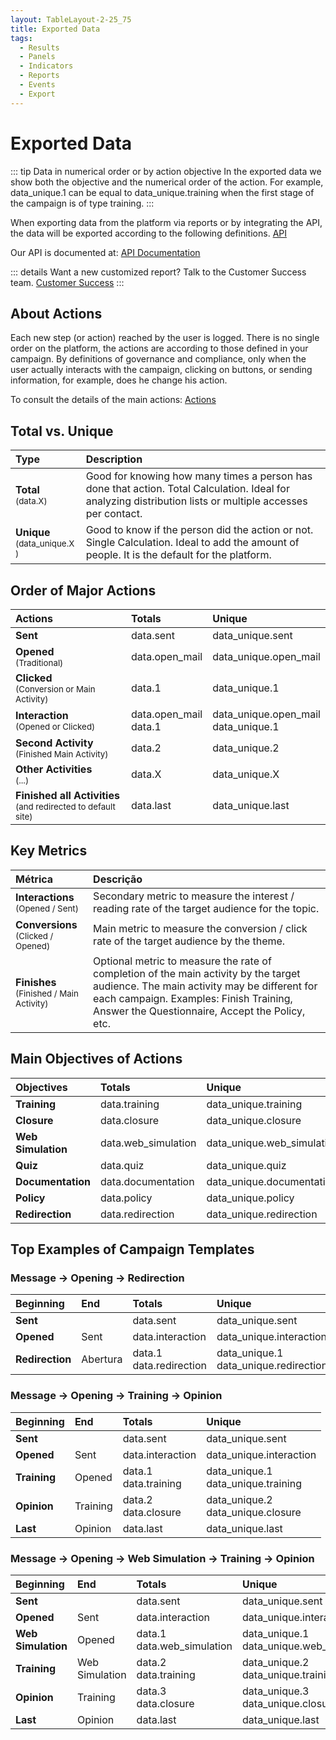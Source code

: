 ```yaml
---
layout: TableLayout-2-25_75
title: Exported Data
tags:
  - Results
  - Panels
  - Indicators
  - Reports
  - Events
  - Export
---
```


# Exported Data

::: tip Data in numerical order or by action objective
In the exported data we show both the objective and the numerical order of the action. For example, data_unique.1 can be equal to data_unique.training when the first stage of the campaign is of type training.
:::

When exporting data from the platform via reports or by integrating the API, the data will be exported according to the following definitions. [API](../companies/api)

Our API is documented at: [API Documentation](http://apidocs.phishx.io)

::: details Want a new customized report?
Talk to the Customer Success team. [Customer Success](mailto:cs@phishx.io)
:::

## About Actions

Each new step (or action) reached by the user is logged.
There is no single order on the platform, the actions are according to those defined in your campaign.
By definitions of governance and compliance, only when the user actually interacts with the campaign, clicking on buttons, or sending information, for example, does he change his action.

To consult the details of the main actions: [Actions](actions)

## Total vs. Unique

| Type                                               | Description                                                                                                                                                |
| :------------------------------------------------- | :--------------------------------------------------------------------------------------------------------------------------------------------------------- |
| <b>Total</b> <br> <small>(data.X)</small>          | Good for knowing how many times a person has done that action. Total Calculation. Ideal for analyzing distribution lists or multiple accesses per contact. |
| <b>Unique</b> <br> <small>(data_unique.X )</small> | Good to know if the person did the action or not. Single Calculation. Ideal to add the amount of people. It is the default for the platform.               |

## Order of Major Actions

| Actions                                                                             | Totals                     | Unique                                   |
| :---------------------------------------------------------------------------------- | :------------------------- | :--------------------------------------- |
| <b>Sent</b>                                                                         | data.sent                  | data_unique.sent                         |
| <b>Opened</b> <br> <small>(Traditional)</small>                                     | data.open_mail             | data_unique.open_mail                    |
| <b>Clicked</b> <br> <small>(Conversion or Main Activity)</small>                    | data.1                     | data_unique.1                            |
| <b>Interaction</b> <br> <small>(Opened or Clicked)</small>                          | data.open_mail <br> data.1 | data_unique.open_mail <br> data_unique.1 |
| <b>Second Activity</b> <br> <small>(Finished Main Activity)</small>                 | data.2                     | data_unique.2                            |
| <b>Other Activities</b> <br> <small>(...)</small>                                   | data.X                     | data_unique.X                            |
| <b>Finished all Activities</b> <br> <small>(and redirected to default site)</small> | data.last                  | data_unique.last                         |

## Key Metrics

| Métrica                                                        | Descrição                                                                                                                                                                                                                         |
| :------------------------------------------------------------- | :-------------------------------------------------------------------------------------------------------------------------------------------------------------------------------------------------------------------------------- |
| <b>Interactions</b> <br> <small>(Opened / Sent)</small>        | Secondary metric to measure the interest / reading rate of the target audience for the topic.                                                                                                                                     |
| <b>Conversions</b> <br> <small>(Clicked / Opened)</small>      | Main metric to measure the conversion / click rate of the target audience by the theme.                                                                                                                                           |
| <b>Finishes</b> <br> <small>(Finished / Main Activity)</small> | Optional metric to measure the rate of completion of the main activity by the target audience. The main activity may be different for each campaign. Examples: Finish Training, Answer the Questionnaire, Accept the Policy, etc. |

## Main Objectives of Actions

| Objectives            | Totals              | Unique                     |
| :-------------------- | :------------------ | :------------------------- |
| <b>Training</b>       | data.training       | data_unique.training       |
| <b>Closure</b>        | data.closure        | data_unique.closure        |
| <b>Web Simulation</b> | data.web_simulation | data_unique.web_simulation |
| <b>Quiz</b>           | data.quiz           | data_unique.quiz           |
| <b>Documentation</b>  | data.documentation  | data_unique.documentation  |
| <b>Policy</b>         | data.policy         | data_unique.policy         |
| <b>Redirection</b>    | data.redirection    | data_unique.redirection    |

## Top Examples of Campaign Templates

### Message -> Opening -> Redirection

| Beginning          | End      | Totals                       | Unique                                     |
| :----------------- | :------- | :--------------------------- | :----------------------------------------- |
| <b>Sent</b>        |          | data.sent                    | data_unique.sent                           |
| <b>Opened</b>      | Sent     | data.interaction             | data_unique.interaction                    |
| <b>Redirection</b> | Abertura | data.1 <br> data.redirection | data_unique.1 <br> data_unique.redirection |

### Message -> Opening -> Training -> Opinion

| Beginning       | End      | Totals                    | Unique                                  |
| :-------------- | :------- | :------------------------ | :-------------------------------------- |
| <b>Sent</b>     |          | data.sent                 | data_unique.sent                        |
| <b>Opened</b>   | Sent     | data.interaction          | data_unique.interaction                 |
| <b>Training</b> | Opened   | data.1 <br> data.training | data_unique.1 <br> data_unique.training |
| <b>Opinion</b>  | Training | data.2 <br> data.closure  | data_unique.2 <br> data_unique.closure  |
| <b>Last</b>     | Opinion  | data.last                 | data_unique.last                        |

### Message -> Opening -> Web Simulation -> Training -> Opinion

| Beginning             | End            | Totals                          | Unique                                        |
| :-------------------- | :------------- | :------------------------------ | :-------------------------------------------- |
| <b>Sent</b>           |                | data.sent                       | data_unique.sent                              |
| <b>Opened</b>         | Sent           | data.interaction                | data_unique.interaction                       |
| <b>Web Simulation</b> | Opened         | data.1 <br> data.web_simulation | data_unique.1 <br> data_unique.web_simulation |
| <b>Training</b>       | Web Simulation | data.2 <br> data.training       | data_unique.2 <br> data_unique.training       |
| <b>Opinion</b>        | Training       | data.3 <br> data.closure        | data_unique.3 <br> data_unique.closure        |
| <b>Last</b>           | Opinion        | data.last                       | data_unique.last                              |
